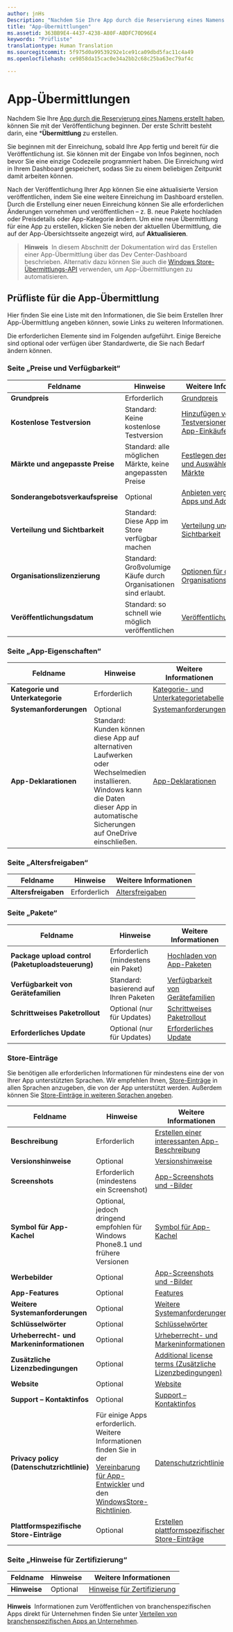 ```yaml
---
author: jnHs
Description: "Nachdem Sie Ihre App durch die Reservierung eines Namens erstellt haben, können Sie mit der Veröffentlichung beginnen. Der erste Schritt besteht darin, eine Übermittlung zu erstellen."
title: "App-Übermittlungen"
ms.assetid: 363BB9E4-4437-4238-A80F-ABDFC70D96E4
keywords: "Prüfliste"
translationtype: Human Translation
ms.sourcegitcommit: 5f975d0a99539292e1ce91ca09dbd5fac11c4a49
ms.openlocfilehash: ce9858da15cac0e34a2bb2c68c25ba63ec79af4c

---
```


# App-Übermittlungen


Nachdem Sie Ihre [App durch die Reservierung eines Namens erstellt haben](create-your-app-by-reserving-a-name.md), können Sie mit der Veröffentlichung beginnen. Der erste Schritt besteht darin, eine ***Übermittlung** zu erstellen.

Sie beginnen mit der Einreichung, sobald Ihre App fertig und bereit für die Veröffentlichung ist. Sie können mit der Eingabe von Infos beginnen, noch bevor Sie eine einzige Codezeile programmiert haben. Die Einreichung wird in Ihrem Dashboard gespeichert, sodass Sie zu einem beliebigen Zeitpunkt damit arbeiten können.

Nach der Veröffentlichung Ihrer App können Sie eine aktualisierte Version veröffentlichen, indem Sie eine weitere Einreichung im Dashboard erstellen. Durch die Erstellung einer neuen Einreichung können Sie alle erforderlichen Änderungen vornehmen und veröffentlichen – z. B. neue Pakete hochladen oder Preisdetails oder App-Kategorie ändern. Um eine neue Übermittlung für eine App zu erstellen, klicken Sie neben der aktuellen Übermittlung, die auf der App-Übersichtsseite angezeigt wird, auf **Aktualisieren**.

> **Hinweis**&nbsp;&nbsp;In diesem Abschnitt der Dokumentation wird das Erstellen einer App-Übermittlung über das Dev Center-Dashboard beschrieben. Alternativ dazu können Sie auch die [Windows Store-Übermittlungs-API](../monetize/create-and-manage-submissions-using-windows-store-services.md) verwenden, um App-Übermittlungen zu automatisieren.

## Prüfliste für die App-Übermittlung


Hier finden Sie eine Liste mit den Informationen, die Sie beim Erstellen Ihrer App-Übermittlung angeben können, sowie Links zu weiteren Informationen.

Die erforderlichen Elemente sind im Folgenden aufgeführt. Einige Bereiche sind optional oder verfügen über Standardwerte, die Sie nach Bedarf ändern können.

### Seite „Preise und Verfügbarkeit“
| Feldname                    | Hinweise                                       | Weitere Informationen                                                             |
|-------------------------------|---------------------------------------------|---------------------------------------------------------------------------|
| **Grundpreis**                | Erforderlich                                    | [Grundpreis](set-app-pricing-and-availability.md#base-price)              |
| **Kostenlose Testversion**                | Standard: Keine kostenlose Testversion                      | [Hinzufügen von Testversionen und In-App-Einkäufen](https://msdn.microsoft.com/library/windows/apps/jj193599)  |
| **Märkte und angepasste Preise** | Standard: alle möglichen Märkte, keine angepassten Preise | [Festlegen des Preises und Auswählen der Märkte](define-pricing-and-market-selection.md)              |
| **Sonderangebotsverkaufspreise**              | Optional                                    | [Anbieten vergünstigter Apps und Add-Ons](put-apps-and-add-ons-on-sale.md)                                       |
| **Verteilung und Sichtbarkeit** | Standard: Diese App im Store verfügbar machen | [Verteilung und Sichtbarkeit](set-app-pricing-and-availability.md#distribution-and-visibility) |
| **Organisationslizenzierung**    | Standard: Großvolumige Käufe durch Organisationen sind erlaubt. | [Optionen für die Organisationslizenzierung](organizational-licensing.md)                        |
| **Veröffentlichungsdatum**                | Standard: so schnell wie möglich veröffentlichen      | [Veröffentlichungsdatum](set-app-pricing-and-availability.md#publish-date)          |

<span/>

### Seite „App-Eigenschaften“

| Feldname                    | Hinweise                                       | Weitere Informationen                                                             |
|-------------------------------|---------------------------------------------|---------------------------------------------------------------------------|
| **Kategorie und Unterkategorie**  | Erforderlich                                    | [Kategorie- und Unterkategorietabelle](category-and-subcategory-table.md)       |
| **Systemanforderungen**      | Optional                                    | [Systemanforderungen](enter-app-properties.md#system-requirements)      |
| **App-Deklarationen**          | Standard: Kunden können diese App auf alternativen Laufwerken oder Wechselmedien installieren. Windows kann die Daten dieser App in automatische Sicherungen auf OneDrive einschließen. | [App-Deklarationen](app-declarations.md) |

<span/>

### Seite „Altersfreigaben“

| Feldname                    | Hinweise                                       | Weitere Informationen                          |
|-------------------------------|---------------------------------------------|----------------------------------------|
| **Altersfreigaben**               | Erforderlich                                    | [Altersfreigaben](age-ratings.md)          |

<span/>

### Seite „Pakete“

| Feldname                    | Hinweise                                  | Weitere Informationen                          |
|-------------------------------|----------------------------------------|----------------------------------------|
| **Package upload control (Paketuploadsteuerung)**    | Erforderlich (mindestens ein Paket)        | [Hochladen von App-Paketen](upload-app-packages.md) |
| **Verfügbarkeit von Gerätefamilien** | Standard: basierend auf Ihren Paketen       | [Verfügbarkeit von Gerätefamilien](upload-app-packages.md#device-family-availability) |
| **Schrittweises Paketrollout**   | Optional (nur für Updates)            | [Schrittweises Paketrollout](gradual-package-rollout.md) |
| **Erforderliches Update**          | Optional (nur für Updates)            | [Erforderliches Update](upload-app-packages.md#mandatory-update)

<span/>

### Store-Einträge

Sie benötigen alle erforderlichen Informationen für mindestens eine der von Ihrer App unterstützten Sprachen. Wir empfehlen Ihnen, [Store-Einträge](create-app-store-listings.md) in allen Sprachen anzugeben, die von der App unterstützt werden. Außerdem können Sie [Store-Einträge in weiteren Sprachen angeben](create-app-store-listings.md#store-listing-languages).

| Feldname                    | Hinweise                                       | Weitere Informationen                                                     |
|-------------------------------|---------------------------------------------|-------------------------------------------------------------------|
| **Beschreibung**               | Erforderlich                                    | [Erstellen einer interessanten App-Beschreibung](write-a-great-app-description.md) |
| **Versionshinweise**             | Optional                                    | [Versionshinweise](create-app-store-listings.md#release-notes)         |
| **Screenshots**               | Erforderlich (mindestens ein Screenshot)          | [App-Screenshots und -Bilder](app-screenshots-and-images.md)       |
| **Symbol für App-Kachel**             | Optional, jedoch dringend empfohlen für Windows Phone8.1 und frühere Versionen | [Symbol für App-Kachel](create-app-store-listings.md#app-tile-icon) |
| **Werbebilder**       | Optional                                    | [App-Screenshots und -Bilder](app-screenshots-and-images.md)       |
| **App-Features**              | Optional                                    | [Features](create-app-store-listings.md#app-features)               |
| **Weitere Systemanforderungen**      | Optional                                    | [Weitere Systemanforderungen](create-app-store-listings.md#additional-system-requirements) |
| **Schlüsselwörter**                  | Optional                                    | [Schlüsselwörter](create-app-store-listings.md#keywords)                   |
| **Urheberrecht- und Markeninformationen** | Optional                                 | [Urheberrecht- und Markeninformationen](create-app-store-listings.md#copyright-and-trademark-info) |
| **Zusätzliche Lizenzbedingungen**  | Optional                                    | [Additional license terms (Zusätzliche Lizenzbedingungen)](create-app-store-listings.md#additional-license-terms) |
| **Website**                   | Optional                                    | [Website](create-app-store-listings.md#website)                     |
| **Support – Kontaktinfos**      | Optional                                    | [Support – Kontaktinfos](create-app-store-listings.md)                |
| **Privacy policy (Datenschutzrichtlinie)**            | Für einige Apps erforderlich. Weitere Informationen finden Sie in der [Vereinbarung für App-Entwickler](https://msdn.microsoft.com/library/windows/apps/hh694058) und den [WindowsStore-Richtlinien](https://msdn.microsoft.com/library/windows/apps/dn764944.aspx#pol_10_5_1). | [Datenschutzrichtlinie](create-app-store-listings.md#privacy-policy) |
| **Plattformspezifische Store-Einträge** | Optional                               | [Erstellen plattformspezifischer Store-Einträge](create-platform-specific-store-listings.md) |

<span/>

### Seite „Hinweise für Zertifizierung“

| Feldname                    | Hinweise                                       | Weitere Informationen                                                     |
|-------------------------------|---------------------------------------------|-------------------------------------------------------------------|
| **Hinweise**                     | Optional                                    | [Hinweise für Zertifizierung](notes-for-certification.md)             |

<span/>

**Hinweis**&nbsp;&nbsp;Informationen zum Veröffentlichen von branchenspezifischen Apps direkt für Unternehmen finden Sie unter [Verteilen von branchenspezifischen Apps an Unternehmen](distribute-lob-apps-to-enterprises.md).



<!--HONumber=Aug16_HO5-->


